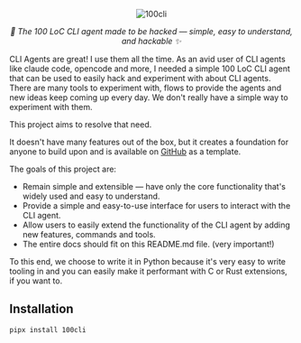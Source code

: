 <div align="center">

![100cli](./assets/100cli_logo.png)

_🤖 The 100 LoC CLI agent made to be hacked — simple, easy to understand, and hackable ✨_
</div>

CLI Agents are great! I use them all the time. As an avid user of CLI agents like claude code, opencode and more, I needed a simple 100 LoC CLI agent that can be used to easily hack and experiment with about CLI agents. There are many tools to experiment with, flows to provide the agents and new ideas keep coming up every day. We don't really have a simple way to experiment with them.

This project aims to resolve that need.

It doesn't have many features out of the box, but it creates a foundation for anyone to build upon and is available on [GitHub](https://github.com/chonknick/100cli) as a template.

The goals of this project are:

- Remain simple and extensible — have only the core functionality that's widely used and easy to understand.
- Provide a simple and easy-to-use interface for users to interact with the CLI agent.
- Allow users to easily extend the functionality of the CLI agent by adding new features, commands and tools.
- The entire docs should fit on this README.md file. (very important!)

To this end, we choose to write it in Python because it's very easy to write tooling in and you can easily make it performant with C or Rust extensions, if you want to.

## Installation

```
pipx install 100cli
```
